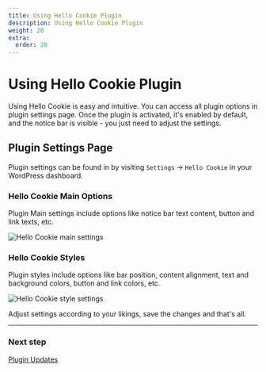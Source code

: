 ```yaml
---
title: Using Hello Cookie Plugin
description: Using Hello Cookie Plugin
weight: 20
extra:
  order: 20
---
```


# Using Hello Cookie Plugin

Using Hello Cookie is easy and intuitive. You can access all plugin options in plugin settings page.
Once the plugin is activated, it's enabled by default, and the notice bar is visible - you just need to adjust the settings.

## Plugin Settings Page

Plugin settings can be found in by visiting `Settings` &#8594; `Hello Cookie` in your WordPress dashboard.

### Hello Cookie Main Options

Plugin Main settings include options like notice bar text content, button and link texts, etc.

![Hello Cookie main settings](https://media.dinomatic.com/images/docs/hello-cookie/hello-cookie-settings.png)

### Hello Cookie Styles

Plugin styles include options like bar position, content alignment, text and background colors, button and link colors, etc.

![Hello Cookie style settings](https://media.dinomatic.com/images/docs/hello-cookie/hello-cookie-styles.png)

Adjust settings according to your likings, save the changes and that's all.

---

### Next step

[Plugin Updates](/docs/hello-cookie/plugin-updates/)

